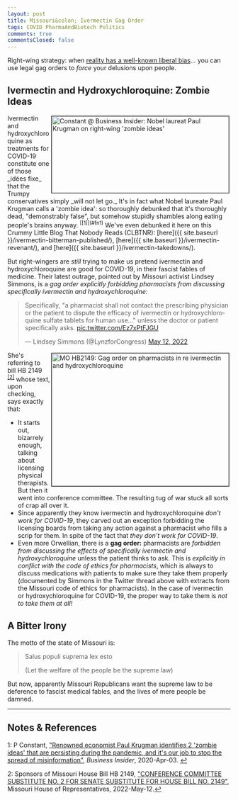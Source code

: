 ```yaml
---
layout: post
title: Missouri&colon; Ivermectin Gag Order
tags: COVID PharmaAndBiotech Politics
comments: true
commentsClosed: false
---
```


Right-wing strategy: when [reality has a well-known liberal bias](https://en.wikipedia.org/?title=Reality_has_a_well_known_liberal_bias&redirect=no)&hellip; you can use legal gag orders to _force_ your delusions upon people.  


## Ivermectin and Hydroxychloroquine: Zombie Ideas  

<img src="{{ site.baseurl }}/images/2022-05-20-ivermectin-gag-order-bi-1.jpg" width="400" height="173" alt="Constant @ Business Insider: Nobel laureat Paul Krugman on right-wing 'zombie ideas'" title="Constant @ Business Insider: Nobel laureat Paul Krugman on right-wing 'zombie ideas'" style="float: right; margin: 3px 3px 3px 3px; border: 1px solid #000000;">
Ivermectin and hydroxychloroquine as treatments for COVID-19 constitute one of those
_id&eacute;es fixe_ that the Trumpy conservatives simply _will not let go._  It's in fact
what Nobel laureate Paul Krugman calls a 'zombie idea': so thoroughly debunked that it's
thoroughly dead, "demonstrably false", but somehow stupidly shambles along eating people's brains 
anyway. <sup id="fn1a">[[1]](#fn1)</sup>  We've even debunked it here on this Crummy
Little Blog That Nobody Reads (CLBTNR): [here]({{ site.baseurl }}/ivermectin-bitterman-published/),
[here]({{ site.baseurl }}/ivermectin-revenant/), and
[here]({{ site.baseurl }}/ivermectin-takedowns/).  

But right-wingers are _still_ trying to make us pretend ivermectin and hydroxychloroquine
are good for COVID-19, in their fascist fables of medicine.  Their latest outrage, pointed
out by Missouri activist Lindsey Simmons, is a _gag order explicitly forbidding
pharmacists from discussing specifically ivermectin and hydroxychloroquine:_  

<blockquote class="twitter-tweet">
  <p lang="en" dir="ltr">
    Specifically, "a pharmacist shall not contact the prescribing physician or the patient
	to dispute the efficacy of ivermectin or hydroxychloroquine sulfate tablets for human
	use..." unless the doctor or patient specifically asks. 
    <a href="https://t.co/Ez7xPtFJGU">pic.twitter.com/Ez7xPtFJGU</a> 
  </p>&mdash; Lindsey Simmons (@LynzforCongress) <a href="https://twitter.com/LynzforCongress/status/1524751321395511296?ref_src=twsrc%5Etfw">May 12, 2022</a>
</blockquote>
<script async src="https://platform.twitter.com/widgets.js"></script>

<a href="{{ site.baseurl }}/images/2022-05-20-ivermectin-gag-order-hb2149-1.jpg"><img src="{{ site.baseurl }}/images/2022-05-20-ivermectin-gag-order-hb2149-1-thumb.jpg" width="400" height="300" alt="MO HB2149: Gag order on pharmacists in re ivermectin and hydroxychloroquine" title="MO HB2149: Gag order on pharmacists in re ivermectin and hydroxychloroquine" style="float: right; margin: 3px 3px 3px 3px; border: 1px solid #000000;"></a>
She's referring to bill HB 2149 <sup id="fn2a">[[2]](#fn2)</sup> whose text, upon checking,
says exactly that:  
- It starts out, bizarrely enough, talking about licensing physical therapists.  But then
  it went into conference committee. The resulting tug of war stuck all sorts of crap
  all over it.  
- Since apparently they know ivermectin and hydroxychloroquine _don't work for COVID-19_,
  they carved out an exception forbidding the licensing boards from taking any action
  against a pharmacist who fills a scrip for them.  In spite of the fact that
  _they don't work for COVID-19_.  
- Even more Orwellian, there is a __gag order:__ pharmacists are _forbidden from discussing
  the effects of specifically ivermectin and hydroxychloroquine_ unless the patient thinks
  to ask.  This is _explicitly in conflict with the code of ethics for pharmacists_, which
  is always to discuss medications with patients to make sure they take them properly
  (documented by Simmons in the Twitter thread above with extracts from the Missouri code
  of ethics for pharmacists).  In the case of ivermectin or hydroxychloroquine for
  COVID-19, the proper way to take them is _not to take them at all!_  

## A Bitter Irony  

The motto of the state of Missouri is:   

> Salus populi suprema lex esto  
>  
> (Let the welfare of the people be the supreme law)  

But now, apparently Missouri Republicans want the supreme law to be deference to fascist
medical fables, and the lives of mere people be damned.  

---

## Notes &amp; References  

<!--
<sup id="fn1a">[[1]](#fn1)</sup>

<a id="fn1">1</a>: ***, ["***"](***), *** [↩](#fn1a)  

<a href="{{ site.baseurl }}/images/***">
  <img src="{{ site.baseurl }}/images/***" width="400" height="***" alt="***" title="***" style="float: right; margin: 3px 3px 3px 3px; border: 1px solid #000000;">
</a>

<iframe width="400" height="224" src="***" allow="accelerometer; encrypted-media; gyroscope; picture-in-picture" allowfullscreen style="float: right; margin: 3px 3px 3px 3px; border: 1px solid #000000;"></iframe>
-->

<a id="fn1">1</a>: P Constant, ["Renowned economist Paul Krugman identifies 2 'zombie ideas' that are persisting during the pandemic, and it's our job to stop the spread of misinformation"](https://www.businessinsider.com/paul-krugman-zombie-ideas-persist-stop-misinformation-pandemic-2020-4), _Business Insider_, 2020-Apr-03. [↩](#fn1a)  

<a id="fn2">2</a>: Sponsors of Missouri House Bill HB 2149, ["CONFERENCE COMMITTEE SUBSTITUTE NO. 2 FOR SENATE SUBSTITUTE FOR HOUSE BILL NO. 2149"](https://house.mo.gov/billtracking/bills221/hlrbillspdf/4028H.06S.pdf), Missouri House of Representatives, 2022-May-12.[↩](#fn2a)  
